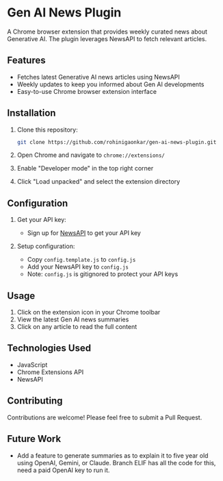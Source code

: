 # Gen AI News Plugin

A Chrome browser extension that provides weekly curated news about Generative AI. The plugin leverages NewsAPI to fetch relevant articles.

## Features

- Fetches latest Generative AI news articles using NewsAPI
- Weekly updates to keep you informed about Gen AI developments
- Easy-to-use Chrome browser extension interface

## Installation

1. Clone this repository:
   ```bash
   git clone https://github.com/rohinigaonkar/gen-ai-news-plugin.git
   ```

2. Open Chrome and navigate to `chrome://extensions/`

3. Enable "Developer mode" in the top right corner

4. Click "Load unpacked" and select the extension directory

## Configuration

1. Get your API key:
   - Sign up for [NewsAPI](https://newsapi.org/) to get your API key

2. Setup configuration:
   - Copy `config.template.js` to `config.js`
   - Add your NewsAPI key to `config.js`
   - Note: `config.js` is gitignored to protect your API keys

## Usage

1. Click on the extension icon in your Chrome toolbar
2. View the latest Gen AI news summaries
3. Click on any article to read the full content

## Technologies Used

- JavaScript
- Chrome Extensions API
- NewsAPI

## Contributing

Contributions are welcome! Please feel free to submit a Pull Request.

## Future Work
- Add a feature to generate summaries as to explain it to five year old using OpenAI, Gemini, or Claude. Branch ELIF has all the code for this, need a paid OpenAI key to run it.
